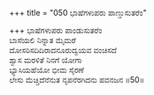 +++
title = "050 ಭಾಷೆಗಳುಪರು ಪಾಣ್ಡುಸುತರೆಂ"

+++
ಭಾಷೆಗಳುಪರು ಪಾಂಡುಸುತರೆಂ  
ಬಾಸೆಯಲಿ ನಿನ್ನಾತ ಮೈಮರೆ  
ದೋಸರಿಸದಿದಿರಾದನೂರುದ್ವಯವ ವಂಚಿಸದೆ  
ಶ್ವಾಸ ಮರಳಿತೆ ನಿನಗೆ ಯೋಗಾ  
ಭ್ಯಾಸಿಯಹೆಯೋ ಭೀಮ ಸೈರಣೆ  
ಲೇಸು ಮೆಚ್ಚಿದೆನೆನುತ ನೃಪನೆರಗಿದನು ಪವನಜನ      ॥50॥